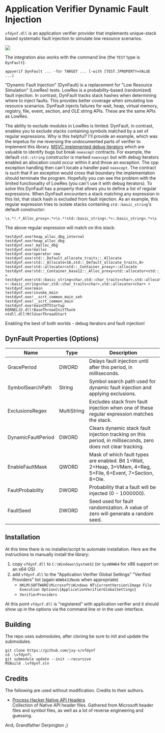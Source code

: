 # Application Verifier Dynamic Fault Injection

`vfdynf.dll` is an application verifier provider that implements unique-stack 
based systematic fault injection to simulate low resource scenarios.

![](appvw.png)

The integration also works with the command line (the `TEST` type is `DynFault`):
```
appverif DynFault ... -for TARGET ... [-with [TEST.]PROPERTY=VALUE ...]
```

"Dynamic Fault Injection" (DynFault) is a replacement for "Low Resource Simulation" 
(LowRes) tests. LowRes is a probability-based (randomized) fault injection. 
In contrast, DynFault tracks stack hashes when determining where to inject faults. 
This provides better coverage when simulating low resource scenarios. DynFault 
injects failures for wait, heap, virtual memory, registry, file, event, section, 
and OLE string APIs. These are the same APIs as LowRes.

The ability to exclude modules in LowRes is limited. DynFault, in contrast, enables
you to exclude stacks containing symbols matched by a set of regular expressions. 
Why is this helpful? I'll provide an example, which was the impetus for me reversing 
the undocumented parts of verifier to implement this library. 
[MSVC implemented debug iterators][msvc.dbgit] which are valuable to identify bugs but 
break `noexcept` contracts. For example, the default `std::string` constructor is marked 
`noexcept` but with debug iterators enabled an allocation could occur within it and throw 
an exception. The cpp exception handling then can't locate a handler past `noexcept`. The 
contract is such that if an exception would cross that boundary the implementation should 
terminate the program. Hopefully you can see the problem with the limited functionality 
of LowRes (you can't use it with debug iterators). To solve this DynFault has a 
property that allows you to define a list of regular expressions. When DynFault encounters 
a stack matching any expression in this list, that stack hash is excluded from fault 
injection. As an example, this regular expression tries to isolate stacks containing 
`std::basic_string`'s default constructor:

```
\s.*!.*_Alloc_proxy<.*>\s.*!std::basic_string<.*>::basic_string<.*>\s
```

The above regular expression will match on this stack:

```
testdynf.exe!heap_alloc_dbg_internal
testdynf.exe!heap_alloc_dbg
testdynf.exe!_malloc_dbg
testdynf.exe!malloc
testdynf.exe!operator new
testdynf.exe!std::_Default_allocate_traits::_Allocate
testdynf.exe!std::_Allocate<16,std::_Default_allocate_traits,0>
testdynf.exe!std::allocator<std::_Container_proxy>::allocate
testdynf.exe!std::_Container_base12::_Alloc_proxy<std::allocator<std::_Container_proxy> >
testdynf.exe!std::basic_string<char,std::char_traits<char>,std::allocator<char> >::basic_string<char,std::char_traits<char>,std::allocator<char> >
testdynf.exe!main
testdynf.exe!invoke_main
testdynf.exe!__scrt_common_main_seh
testdynf.exe!__scrt_common_main
testdynf.exe!mainCRTStartup
KERNEL32.dll!BaseThreadInitThunk
ntdll.dll!RtlUserThreadStart
```

Enabling the best of both worlds - debug iterators and fault injection!

## DynFault Properties (Options)

| Name               | Type        | Description |
| ----               | ----        | ----------- |
| GracePeriod        | DWORD       | Delays fault injection until after this period, in milliseconds. |
| SymbolSearchPath   | String      | Symbol search path used for dynamic fault injection and applying exclusions. |
| ExclusionsRegex    | MultiString | Excludes stack from fault injection when one of these regular expression matches the stack. |
| DynamicFaultPeriod | DWORD       | Clears dynamic stack fault injection tracking on this period, in milliseconds, zero does not clear tracking. |
| EnableFaultMask    | QWORD       | Mask of which fault types are enabled. Bit 1=Wait, 2=Heap, 3=VMem, 4=Reg, 5=File, 6=Event, 7=Section, 8=Ole. |
| FaultProbability   | DWORD       | Probability that a fault will be injected (0 - 1000000). |
| FaultSeed          | DWORD       | Seed used for fault randomization. A value of zero will generate a random seed. |

## Installation

At this time there is no installer/script to automate installation. Here are the instructions to 
manually install the library:

1. copy `vfdynf.dll` to `C:\Windows\System32` (or `SysWOW64` for x86 support on an x64 OS)
2. add `vfdynf.dll` to the "Application Verifier Global Settings" "Verified Providers" list (again `WOW6432Node` when appropriate)
    - `HKLM\SOFTWARE\Microsoft\Windows NT\CurrentVersion\Image File Execution Options\{ApplicationVerifierGlobalSettings}`
    - `VerifierProviders`

At this point `vfdynf.dll` is "registered" with application verifier and it should show up in the options 
via the command line or in the user interface.

## Building

The repo uses submodules, after cloning be sure to init and update the submodules. 

```
git clone https://github.com/jxy-s/vfdynf
cd .\vfdynf\
git submodule update --init --recursive
MSBuild .\vfdynf.sln
```

## Credits

The following are used without modification. Credits to their authors.

- [Process Hacker Native API Headers][github.phnt]   
Collection of Native API header files. Gathered from Microsoft header files and 
symbol files, as well as a lot of reverse engineering and guessing.

[//]: # (Hyperlink IDs)
[github.phnt]: https://github.com/processhacker/phnt
[msvc.dbgit]: https://docs.microsoft.com/en-us/cpp/standard-library/debug-iterator-support?view=msvc-170

And, Grandfather Derpington ;)